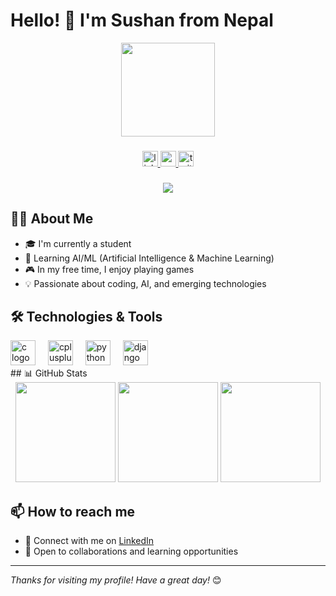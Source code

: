 # Hello! 👋 I'm Sushan from Nepal

<div align="center">
  <img height="150" src="https://media.giphy.com/media/M9gbBd9nbDrOTu1Mqx/giphy.gif"  />
</div>

###

<div align="center">
  <a href="https://www.linkedin.com/in/sushan-shrestha-99714238a/">
    <img src="https://img.shields.io/static/v1?message=LinkedIn&logo=linkedin&label=&color=0077B5&logoColor=white&labelColor=&style=for-the-badge" height="25" alt="linkedin logo" />
  </a>
  <a href="https://www.youtube.com/">
    <img src="https://img.shields.io/static/v1?message=Youtube&logo=youtube&label=&color=FF0000&logoColor=white&labelColor=&style=for-the-badge" height="25" alt="youtube logo" />
  </a>
  <a href="https://twitter.com/">
    <img src="https://img.shields.io/static/v1?message=Twitter&logo=twitter&label=&color=1DA1F2&logoColor=white&labelColor=&style=for-the-badge" height="25" alt="twitter logo" />
  </a>
</div>

###

<div align="center">
  <img src="https://visitor-badge.laobi.icu/badge?page_id=sushan.sushan&"  />
</div>

## 👩‍💻 About Me

- 🎓 I'm currently a student  
- 🤖 Learning AI/ML (Artificial Intelligence & Machine Learning)  
- 🎮 In my free time, I enjoy playing games  
- 💡 Passionate about coding, AI, and emerging technologies  

## 🛠️ Technologies & Tools

<div align="left">
  <img src="https://cdn.jsdelivr.net/gh/devicons/devicon/icons/c/c-original.svg" height="40" alt="c logo" />
  <img width="12" />
  <img src="https://cdn.jsdelivr.net/gh/devicons/devicon/icons/cplusplus/cplusplus-original.svg" height="40" alt="cplusplus logo" />
  <img width="12" />
  <img src="https://cdn.jsdelivr.net/gh/devicons/devicon/icons/python/python-original.svg" height="40" alt="python logo" />
  <img width="12" />
  <img src="https://cdn.jsdelivr.net/gh/devicons/devicon/icons/django/django-plain.svg" height="40" alt="django logo" />
</div>
## 📊 GitHub Stats

<div align="center">
  <img src="https://github-readme-stats.vercel.app/api?username=sushan-shrestha&show_icons=true&theme=tokyonight&hide_border=true" height="160" />
  <img src="https://github-readme-streak-stats.herokuapp.com/?user=sushan-shrestha&theme=tokyonight&hide_border=true" height="160" />
  <img src="https://github-readme-stats.vercel.app/api/top-langs?username=sushan-shrestha&layout=compact&langs_count=2&theme=tokyonight&hide_border=true" height="160" />
</div>

## 📫 How to reach me

- 📧 Connect with me on [LinkedIn](https://www.linkedin.com/in/sushan-shrestha-99714238a/)  
- 💼 Open to collaborations and learning opportunities  

---

*Thanks for visiting my profile! Have a great day!* 😊
